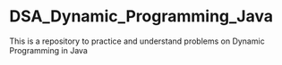 # DSA_Dynamic_Programming_Java
This is a repository to practice and understand problems on Dynamic Programming in Java
